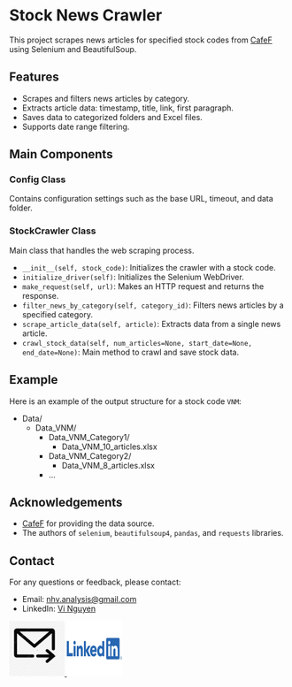 # Stock News Crawler

This project scrapes news articles for specified stock codes from [CafeF](https://s.cafef.vn) using Selenium and BeautifulSoup.

## Features

- Scrapes and filters news articles by category.
- Extracts article data: timestamp, title, link, first paragraph.
- Saves data to categorized folders and Excel files.
- Supports date range filtering.

## Main Components

### Config Class
Contains configuration settings such as the base URL, timeout, and data folder.

### StockCrawler Class
Main class that handles the web scraping process.

- `__init__(self, stock_code)`: Initializes the crawler with a stock code.
- `initialize_driver(self)`: Initializes the Selenium WebDriver.
- `make_request(self, url)`: Makes an HTTP request and returns the response.
- `filter_news_by_category(self, category_id)`: Filters news articles by a specified category.
- `scrape_article_data(self, article)`: Extracts data from a single news article.
- `crawl_stock_data(self, num_articles=None, start_date=None, end_date=None)`: Main method to crawl and save stock data.

## Example

Here is an example of the output structure for a stock code `VNM`:

- Data/
  - Data_VNM/
    - Data_VNM_Category1/
      - Data_VNM_10_articles.xlsx
    - Data_VNM_Category2/
      - Data_VNM_8_articles.xlsx
    - ...


## Acknowledgements

- [CafeF](https://s.cafef.vn) for providing the data source.
- The authors of `selenium`, `beautifulsoup4`, `pandas`, and `requests` libraries.

## Contact

For any questions or feedback, please contact:
- Email: [nhv.analysis@gmail.com](mailto:nhv.analysis@gmail.com)
- LinkedIn: [Vi Nguyen](https://www.linkedin.com/in/vi-nguyen-946a08319/)
  <!-- Replace the image_url with the URL of your logo image -->
<a href="mailto:nhv.analysis@gmail.com">
  <img src="mail.jpg" alt="Mail" width="100" height="100">
</a>
<a href="https://www.linkedin.com/in/vi-nguyen-946a08319/">
  <img src="linkin.png" alt="LinkedIn" width="100" height="100">
</a>

